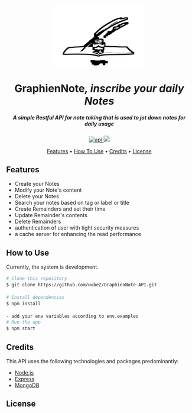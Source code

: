 <div align=center><img src="https://github.com/wubeZ/GraphienNote-API/blob/main/pictures/GraphienNote.svg" title="GraphienNote" **alt="GraphienNote" width="250" /></div> 
<div align= center><h1>GraphienNote<i>, inscribe your daily Notes</i></h1></div>

<h5 align="center">A simple Restful API for note taking that is used to jot down notes for daily usage</h5>
<p align="center">
  <a href="https://" target="_blank" alt="stat">
       <img src="https://img.shields.io/badge/api-underconstruction-yellowgreen.svg" alt="api">
  </a>
  <a href="https://saythanks.io/to/wubezeleke">
      <img src="https://img.shields.io/badge/SayThanks.io-%E2%98%BC-1EAEDB.svg">
  </a>
 </p>

<p align="center">
  <a href="#features">Features</a> •
  <a href="#how-to-use">How To Use</a> •
  <a href="#credits">Credits</a> •
  <a href="#license">License</a>
</p>

## Features
* Create your Notes
* Modify your Note's content
* Delete your Notes
* Search your notes based on tag or label or title
* Create Remainders and set their time
* Update Remainder's contents
* Delete Remainders
* authentication of user with tight security measures
* a cache server for enhancing the read performance

## How to Use
Currently, the system is development.
```bash
# Clone this repository
$ git clone https://github.com/wubeZ/GraphienNote-API.git

# Install dependencies
$ npm install

- add your env variables according to env.examples
# Run the app
$ npm start
```
## Credits
This API uses the following technologies and packages predominantly:

* [Node.js](https://nodejs.org/)
* [Express](https://expressjs.com/)
* [MongoDB](https://mongodb.com/)

## License
